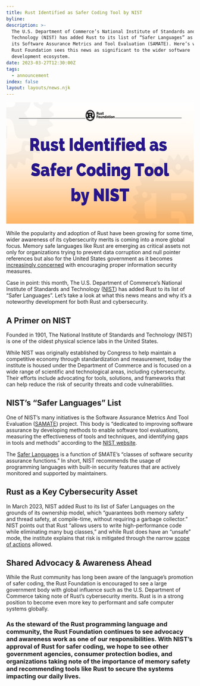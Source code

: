 ```yaml
---
title: Rust Identified as Safer Coding Tool by NIST
byline:
description: >-
  The U.S. Department of Commerce’s National Institute of Standards and
  Technology (NIST) has added Rust to its list of “Safer Languages” as part of
  its Software Assurance Metrics and Tool Evaluation (SAMATE). Here’s why the
  Rust Foundation sees this news as significant to the wider software
  development ecosystem. 
date: 2023-03-27T12:30:00Z
tags:
  - announcement
index: false
layout: layouts/news.njk
---
```

<img src="/img/news/rust-identified-as-safer-coding-tool-by-nist/rust-nist.png" width="580" height="326" alt="Rust Endorsed for Safer Coding by NIST" title="Rust Endorsed for Safer Coding by NIST" />

While the popularity and adoption of Rust have been growing for some time, wider awareness of its cybersecurity merits is coming into a more global focus. Memory safe languages like Rust are emerging as critical assets not only for organizations trying to prevent data corruption and null pointer references but also for the United States government as it becomes [<u>increasingly concerned</u>](https://techinformed.com/switch-to-memory-safe-coding-white-house-cybersec-chief-urges-oss-developers/?utm_source=thenewstack&amp;utm_medium=website&amp;utm_content=inline-mention&amp;utm_campaign=platform) with encouraging proper information security measures.

Case in point: this month, The U.S. Department of Commerce’s National Institute of Standards and Technology ([<u>NIST</u>](https://www.nist.gov)) has added Rust to its list of “Safer Languages”. Let’s take a look at what this news means and why it’s a noteworthy development for both Rust and cybersecurity.

## A Primer on NIST&nbsp;

Founded in 1901, The National Institute of Standards and Technology (NIST) is one of the oldest physical science labs in the United States.&nbsp;

While NIST was originally established by Congress to help maintain a competitive economy through standardization and measurement, today the institute is housed under the Department of Commerce and is focused on a wide range of scientific and technological areas, including cybersecurity. Their efforts include advocating for tools, solutions, and frameworks that can help reduce the risk of security threats and code vulnerabilities.&nbsp;&nbsp;

## NIST’s “Safer Languages” List

One of NIST’s many initiatives is the Software Assurance Metrics And Tool Evaluation ([<u>SAMATE</u>](https://www.nist.gov/itl/ssd/software-quality-group/samate)) project. This body is “dedicated to improving software assurance by developing methods to enable software tool evaluations, measuring the effectiveness of tools and techniques, and identifying gaps in tools and methods” according to the [<u>NIST website</u>](https://www.nist.gov/itl/ssd/software-quality-group/samate/introduction-samate).&nbsp;

The [<u>Safer Languages</u>](https://www.nist.gov/itl/ssd/software-quality-group/safer-languages) is a function of SMATE’s “classes of software security assurance functions.” In short, NIST recommends the usage of programming languages with built-in security features that are actively monitored and supported by maintainers.&nbsp;

## Rust as a Key Cybersecurity Asset

In March 2023, NIST added Rust to its list of Safer Languages on the grounds of its ownership model, which “guarantees both memory safety and thread safety, at compile-time, without requiring a garbage collector.” NIST points out that Rust “allows users to write high-performance code while eliminating many bug classes,” and while Rust does have an “unsafe” mode, the institute explains that risk is mitigated through the narrow [<u>scope of actions</u>](https://doc.rust-lang.org/book/ch19-01-unsafe-rust.html#unsafe-superpowers) allowed.&nbsp;

## Shared Advocacy & Awareness Ahead

While the Rust community has long been aware of the language’s promotion of safer coding, the Rust Foundation is encouraged to see a large government body with global influence such as the U.S. Department of Commerce taking note of Rust’s cybersecurity merits. Rust is in a strong position to become even more key to performant and safe computer systems globally. &nbsp;&nbsp;&nbsp;

### As the steward of the Rust programming language and community, the Rust Foundation continues to see advocacy and awareness work as one of our responsibilities. With NIST’s approval of Rust for safer coding, we hope to see other government agencies, consumer protection bodies, and organizations taking note of the importance of memory safety and recommending tools like Rust to secure the systems impacting our daily lives.
